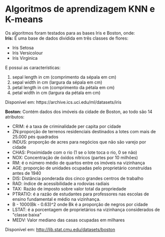 # Algoritmos de aprendizagem KNN e K-means <br/>
Os algoritmos foram testados para as bases Iris e Boston, onde: <br/>
**Irís:** É uma base de dados dividida em três classes de flores: 
<ul>
  <li>Iris Setosa</li>
  <li>Iris Versicolour</li>
  <li>Iris Virginica</li>
</ul>
E possui as características: <br/>
<ol>
  <li>sepal length in cm (comprimento da sépala em cm)</li> 
  <li>sepal width in cm (largura da sépala em cm)</li>
  <li>petal length in cm (comprimento da pétala em cm)</li>
  <li>petal width in cm (largura da pétala em cm)</li>
</ol>
Disponível em: https://archive.ics.uci.edu/ml/datasets/iris <br/>

**Boston:** Contém dados dos imóveis da cidade de Boston, ao todo são 14 atributos: <br/>

<ul>
  <li>CRIM: é a taxa de criminalidade per capita por cidade</li>
  <li>ZN:proporção de terrenos residenciais destinados a lotes com mais de 25.000 pés quadrados</li>
  <li>INDUS: proporção de acres para negócios que não são varejo por cidade</li>
  <li>CHAS: Proximidade com o rio (1 se o lote toca o rio, 0 se não)</li>
  <li>NOX: Concentração de óxidos nítricos (partes por 10 milhões)</li>
  <li>RM: é o número médio de quartos entre os imóveis na vizinhança</li>
  <li>AGE: proporção de unidades ocupadas pelo proprietário construídas antes de 1940</li>
  <li>DIS: Distância ponderada dos cinco grandes centros de trabalho</li>
  <li>RAD: índice de acessibilidade a rodovias radiais</li>
  <li>TAX:  Razão de imposto sobre valor total da propriedade</li>
  <li>PTRATIO: é a razão de estudantes para professores nas escolas de ensino fundamental e médio na vizinhança.</li>
  <li>B - 1000(Bk - 0.63)^2 onde Bk é a proporção de negros por cidade</li>
  <li>LSTAT: é a porcentagem de proprietários na vizinhança considerados de "classe baixa"</li>
  <li>MEDV: Valor mediano das casas ocupadas em milhares</li>
</ul>

Disponível em: http://lib.stat.cmu.edu/datasets/boston <br/>




